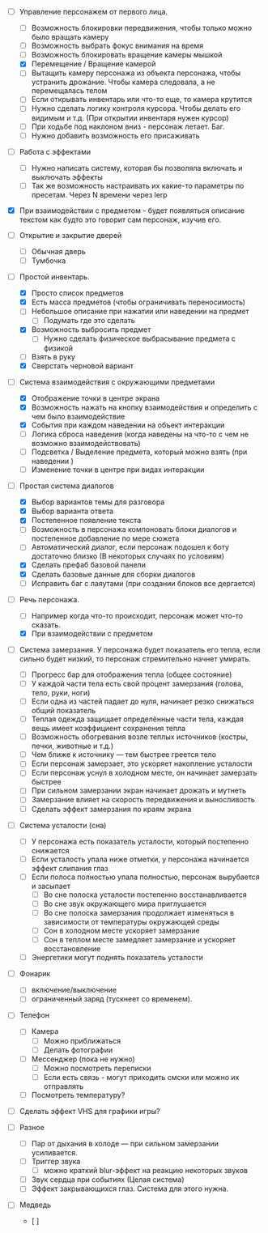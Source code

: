 - [ ] Управление персонажем от первого лица.
	- [ ] Возможность блокировки передвижения, чтобы только можно было вращать камеру
	- [ ] Возможность выбрать фокус внимания на время
	- [ ] Возможность блокировать вращение камеры мышкой
	- [x] Перемещение / Вращение камерой
	- [ ] Вытащить камеру персонажа из объекта персонажа, чтобы устранить дрожание. Чтобы камера следовала, а не перемещалась телом
	- [ ] Если открывать инвентарь или что-то еще, то камера крутится
	- [ ] Нужно сделать логику контроля курсора. Чтобы делать его видимым и т.д. (При  открытии инвентаря нужен курсор)
	- [ ] При ходьбе под наклоном вниз - персонаж летает. Баг.
	- [ ] Нужно добавить возможность его присаживать
	      
- [ ] Работа с эффектами
	- [ ] Нужно написать систему, которая бы позволяла включать и выключать эффекты
	- [ ] Так же возможность настраивать их какие-то параметры по пресетам. Через N времени через lerp
	   
- [x] При взаимодействии с предметом - будет появляться описание текстом как будто это говорит сам персонаж, изучив его.
   
- [ ] Открытие и закрытие дверей
	- [ ] Обычная дверь
	- [ ] Тумбочка
	   
- [ ] Простой инвентарь.
	- [x] Просто список предметов
	- [x] Есть масса предметов (чтобы ограничивать переносимость)
	- [ ] Небольшое описание при нажатии или наведении на предмет
		- [ ] Подумать где это сделать
	- [x] Возможность выбросить предмет
		- [ ] Нужно сделать физическое выбрасывание предмета с физикой
	- [ ] Взять в руку
	- [x] Сверстать черновой вариант
	   
- [ ] Система взаимодействия с окружающими предметами
	- [x] Отображение точки в центре экрана
	- [x] Возможность нажать на кнопку взаимодействия и определить с чем было взаимодействие
	- [x] События при каждом наведении на объект интеракции
	- [ ] Логика сброса наведения (когда наведены на что-то с чем не возможно взаимодействовать)
	- [ ] Подсветка / Выделение предмета, который можно взять (при наведении )
	- [ ] Изменение точки в центре при видах интеракции
		   
- [ ] Простая система диалогов
	- [x] Выбор вариантов темы для разговора
	- [x] Выбор варианта ответа
	- [x] Постепенное появление текста
	- [ ] Возможность в персонажа компоновать блоки диалогов и постепенное добавление по мере сюжета
	- [ ] Автоматический диалог, если персонаж подошел к боту достаточно близко (В некоторых случаях по условиям)
	- [x] Сделать префаб базовой панели
	- [x] Сделать базовые данные для сборки диалогов
	- [ ] Исправить баг с лаяутами (при создании блоков все дергается)
	   
- [ ] Речь персонажа. 
	- [ ] Например когда что-то происходит, персонаж может что-то сказать.
	- [x] При взаимодействии с предметом
	   
- [ ] Система замерзания. У персонажа будет показатель его тепла, если сильно будет низкий, то персонаж стремительно начнет умирать.
	- [ ] Прогресс бар для отображения тепла (общее состояние)
	- [ ] У каждой части тела есть свой процент замерзания (голова, тело, руки, ноги)
	- [ ] Если одна из частей падает до нуля, начинает резко снижаться общий показатель
	- [ ] Теплая одежда защищает определённые части тела, каждая вещь имеет коэффициент сохранения тепла
	- [ ] Возможность обогревания возле теплых источников (костры, печки, животные и т.д.)
	- [ ] Чем ближе к источнику — тем быстрее греется тело
	- [ ] Если персонаж замерзает, это ускоряет накопление усталости
	- [ ] Если персонаж уснул в холодном месте, он начинает замерзать быстрее
	- [ ] При сильном замерзании экран начинает дрожать и мутнеть
	- [ ] Замерзание влияет на скорость передвижения и выносливость
	- [ ] Сделать эффект замерзания по краям экрана
	      
- [ ] Система усталости (сна)
	- [ ] У персонажа есть показатель усталости, который постепенно снижается
	- [ ] Если усталость упала ниже отметки, у персонажа начинается эффект слипания глаз
	- [ ] Если полоса полностью упала полностью, персонаж вырубается и засыпает
		- [ ] Во сне полоска усталости постепенно восстанавливается
		- [ ] Во сне звук окружающего мира приглушается
		- [ ] Во сне полоска замерзания продолжает изменяться в зависимости от температуры окружающей среды
		- [ ] Сон в холодном месте ускоряет замерзание
		- [ ] Сон в теплом месте замедляет замерзание и ускоряет восстановление
	- [ ] Энергетики могут поднять показатель усталости
	   
- [ ] Фонарик
	- [ ] включение/выключение
	- [ ] ограниченный заряд (тускнеет со временем).
	   
- [ ] Телефон
	- [ ] Камера
		- [ ] Можно приближаться
		- [ ] Делать фотографии
	- [ ] Мессенджер (пока не нужно)
		- [ ] Можно посмотреть переписки
		- [ ] Если есть связь - могут приходить смски или можно их отправлять
	- [ ] Посмотреть температуру?
		   
- [ ] Сделать эффект VHS для графики игры?
		   
- [ ] Разное
	- [ ] Пар от дыхания в холоде — при сильном замерзании усиливается.
	- [ ] Триггер звука
		- [ ] можно краткий blur-эффект на реакцию некоторых звуков
	- [ ] Звук сердца при событиях (Целая система)
	- [ ] Эффект закрывающихся глаз. Система для этого нужна.
	      
- [ ] Медведь
	- [ ] 